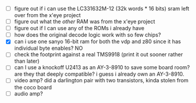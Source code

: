 - [ ] figure out if i can use the LC331632M-12 (32k words * 16 bits) sram left over from the x'eye project
- [ ] figure out what the _other_ RAM was from the x'eye project
- [ ] figure out if I can use any of the ROMs i already have
- [ ] how does the original decode logic work with so few chips?
- [x] can i use one sanyo 16-bit ram for both the vdp and z80 since it has individual byte enables? NO
- [ ] check the footprint against a real TMS9918 (print it out sooner rather than later)
- [ ] can I use a knockoff U2413 as an AY-3-8910 to save some board room? are they that deeply compatible? i guess i already own an AY-3-8910.
- [ ] video amp? did a darlington pair with two transistors, kinda stolen from the coco board
- [ ] audio amp?
